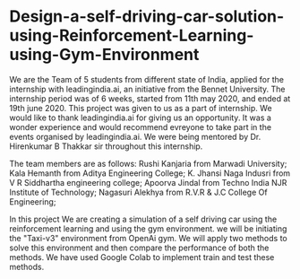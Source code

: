 # Design-a-self-driving-car-solution-using-Reinforcement-Learning-using-Gym-Environment
We are the Team of 5 students from different state of India, applied for the internship with leadingindia.ai, an initiative from the Bennet University.
The internship period was of 6 weeks, started from 11th may 2020, and ended at 19th june 2020.
This project was given to us as a part of internship. We would like to thank leadingindia.ai for giving us an opportunity. 
It was a wonder experience and would recommend evreyone to take part in the events organised by leadingindia.ai.
We were being mentored by Dr. Hirenkumar B Thakkar sir throughout this internship.

The team members are as follows: 
Rushi Kanjaria from Marwadi University; 
Kala Hemanth from Aditya Engineering College; 
K. Jhansi Naga Indusri from V R Siddhartha engineering college; 
Apoorva Jindal from Techno India NJR Institute of Technology; 
Nagasuri Alekhya from R.V.R & J.C College Of Engineering; 
   
   In this project We are creating a simulation of a self driving car using the reinforcement learning and using the gym environment. we will be initiating the "Taxi-v3" environment from OpenAi gym. We will apply two methods to solve this environment and then compare the performance of both the methods. We have used Google Colab to implement train and test these methods.
